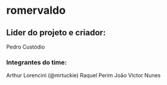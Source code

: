 # romervaldo
## Lider do projeto e criador:
Pedro Custódio

### Integrantes do time:
Arthur Lorencini (@mrtuckie)
Raquel Perim
João Victor Nunes
